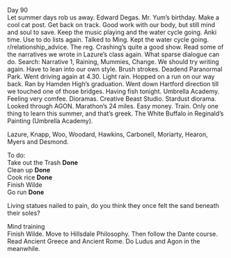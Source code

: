 Day 90  
Let summer days rob us away. Edward Degas. Mr. Yum’s birthday. Make a cool cat post. Get back on track. Good work with our body, but still mind and soul to save. Keep the music playing and the water cycle going. Anki time. Use to do lists again. Talked to Ming. Kept the water cycle going. r/relationship\_advice. The reg. Crashing’s quite a good show. Read some of the narratives we wrote in Lazure’s class again. What sparse dialogue can do. Search: Narrative 1, Raining, Mummies, Change. We should try writing again. Have to lean into our own style. Brush strokes. Deadend Paranormal Park. Went driving again at 4.30. Light rain. Hopped on a run on our way back. Ran by Hamden High’s graduation. Went down Hartford direction till we touched one of those bridges. Having fish tonight. Umbrella Academy. Feeling very comfee. Dioramas. Creative Beast Studio. Stardust diorama. Looked through AGON. Marathon’s 24 miles. Easy money. Train. Only one thing to learn this summer, and that’s greek. The White Buffalo in Reginald’s Painting (Umbrella Academy).

Lazure, Knapp, Woo, Woodard, Hawkins, Carbonell, Moriarty, Hearon, Myers and Desmond.

To do:  
Take out the Trash **Done**  
Clean up **Done**  
Cook rice **Done**  
Finish Wilde  
Go run **Done**

Living statues nailed to pain, do you think they once felt the sand beneath their soles? 

Mind training  
Finish Wilde. Move to Hillsdale Philosophy. Then follow the Dante course. Read Ancient Greece and Ancient Rome. Do Ludus and Agon in the meanwhile.